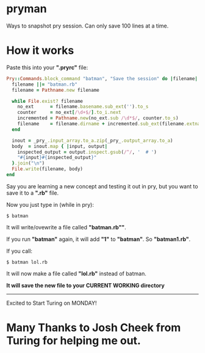 # pryman
Ways to snapshot pry session. Can only save 100 lines at a time.

# How it works

Paste this into your **".pryrc"** file:

```ruby
Pry::Commands.block_command "batman", "Save the session" do |filename|
  filename ||= "batman.rb"
  filename = Pathname.new filename

  while File.exist? filename
    no_ext      = filename.basename.sub_ext('').to_s
    counter     = no_ext[/\d+$/].to_i.next
    incremented = Pathname.new(no_ext.sub /\d*$/, counter.to_s)
    filename    = filename.dirname + incremented.sub_ext(filename.extname)
  end

  inout = _pry_.input_array.to_a.zip(_pry_.output_array.to_a)
  body  = inout.map { |input, output|
    inspected_output = output.inspect.gsub(/^/, '  # ')
    "#{input}#{inspected_output}"
  }.join("\n")
  File.write(filename, body)
end
```

Say you are learning a new concept and testing it out in pry, but you want to save it to a **".rb"** file.

Now you just type in (while in pry):

    $ batman

It will write/ovewrite a file called **"batman.rb""**.

If you run **"batman"** again, it will add **"1"** to **"batman"**. So **"batman1.rb"**.

If you call: 

    $ batman lol.rb

It will now make a file called **"lol.rb"** instead of batman.

**It will save the new file to your CURRENT WORKING directory**

----------------------------------------------------------------------------------------

Excited to Start Turing on MONDAY!

# Many Thanks to Josh Cheek from Turing for helping me out.

